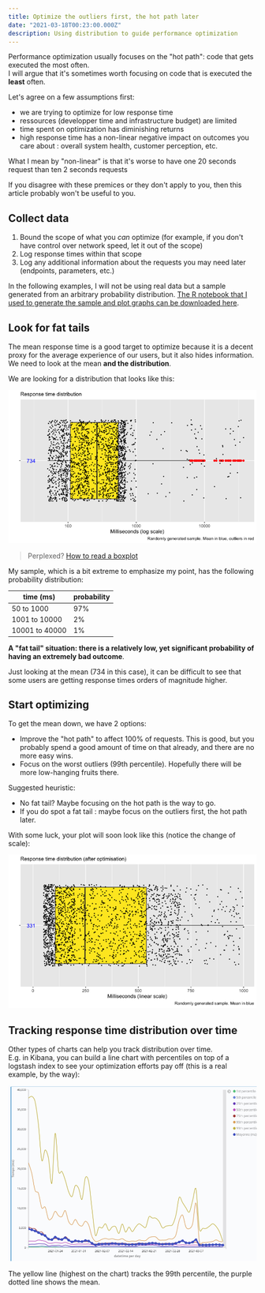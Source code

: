 ```yaml
---
title: Optimize the outliers first, the hot path later
date: "2021-03-18T00:23:00.000Z"
description: Using distribution to guide performance optimization
---
```


Performance optimization usually focuses on the "hot path": code that gets executed the most often.  
I will argue that it's sometimes worth focusing on code that is executed the __least__ often.

Let's agree on a few assumptions first:

* we are trying to optimize for low response time
* ressources (developper time and infrastructure budget) are limited
* time spent on optimization has diminishing returns
* high response time has a non-linear negative impact on outcomes you care about : overall system health, customer perception, etc.

What I mean by "non-linear" is that it's worse to have one 20 seconds request than ten 2 seconds requests

If you disagree with these premices or they don't apply to you, then this article probably won't be useful to you.

## Collect data

1. Bound the scope of what you *can* optimize (for example, if you don't have control over network speed, let it out of the scope)
2. Log response times within that scope
3. Log any additional information about the requests you may need later (endpoints, parameters, etc.)

In the following examples, I will not be using real data but a sample generated from an arbitrary probability distribution. [The R notebook that I used to generate the sample and plot graphs can be downloaded here](r-notebook/response-distribution.Rmd).  

## Look for fat tails

The mean response time is a good target to optimize because it is a decent proxy for the average experience of our users, but it also hides information.
We need to look at the mean **and the distribution**.  

We are looking for a distribution that looks like this:

![Distribution of response times on a boxplot. There are few outliers with catastrophic performance.](r-notebook/before.png "Distribution of response times on a boxplot. There are few outliers with catastrophic performance.")

> Perplexed? [How to read a boxplot](https://www.data-to-viz.com/caveat/boxplot.html)

My sample, which is a bit extreme to emphasize my point, has the following probability distribution:

| time (ms) | probability |
|--|--|
|50 to 1000 | 97% |
|1001 to 10000 | 2% | 
|10001 to 40000 | 1% | 

**A "fat tail" situation: there is a relatively low, yet significant probability of having an extremely bad outcome**.

Just looking at the mean (734 in this case), it can be difficult to see that some users are getting response times orders of magnitude higher.

## Start optimizing

To get the mean down, we have 2 options:

* Improve the "hot path" to affect 100% of requests. This is good, but you probably spend a good amount of time on that already, and there are no more easy wins.
* Focus on the worst outliers (99th percentile). Hopefully there will be more low-hanging fruits there.

Suggested heuristic:

* No fat tail? Maybe focusing on the hot path is the way to go.
* If you do spot a fat tail : maybe focus on the outliers first, the hot path later.

With some luck, your plot will soon look like this (notice the change of scale):

![Distribution of response times on a boxplot. There are no outliers.](r-notebook/after.png "Distribution of response times on a boxplot. There are no outliers.")

## Tracking response time distribution over time

Other types of charts can help you track distribution over time.  
E.g. in Kibana, you can build a line chart with percentiles on top of a logstash index to see your optimization efforts pay off (this is a real example, by the way):

![Evolution of response time with percentiles. There are very bad outliers on the left of the chart that improve over time](kibana-performance.png "Evolution of response time with percentiles. There are very bad outliers on the left of the chart that improve over time")

The yellow line (highest on the chart) tracks the 99th percentile, the purple dotted line shows the mean.

